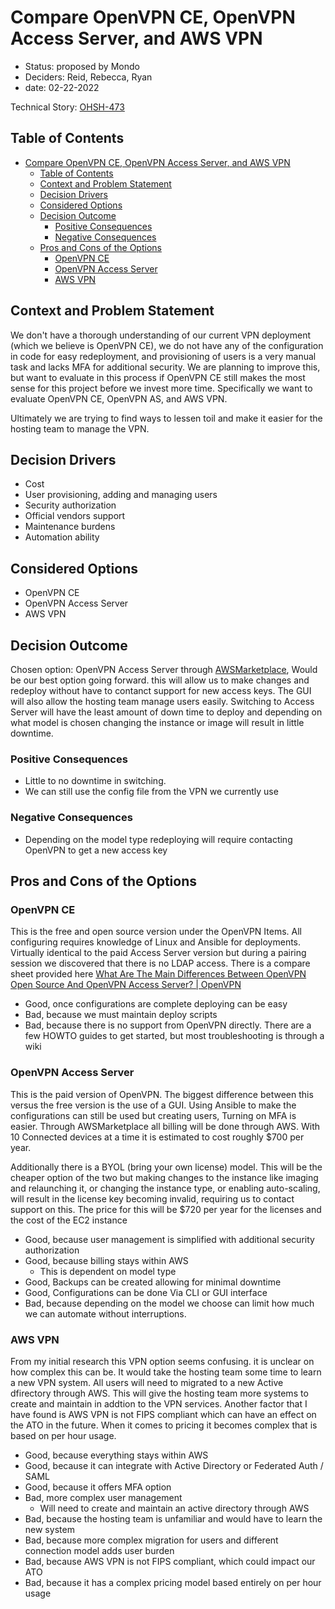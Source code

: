 # Compare OpenVPN CE, OpenVPN Access Server, and AWS VPN

<!-- Source: https://raw.githubusercontent.com/adr/madr/main/template/adr-template.md -->

- Status: proposed by Mondo
- Deciders: Reid, Rebecca, Ryan
- date: 02-22-2022

Technical Story: [OHSH-473](https://ocio-jira.acf.hhs.gov/browse/OHSH-473)

## Table of Contents

<!-- mdformat-toc start --slug=github --no-anchors --maxlevel=6 --minlevel=1 -->

- [Compare OpenVPN CE, OpenVPN Access Server, and AWS VPN](#compare-openvpn-ce-openvpn-access-server-and-aws-vpn)
  - [Table of Contents](#table-of-contents)
  - [Context and Problem Statement](#context-and-problem-statement)
  - [Decision Drivers](#decision-drivers)
  - [Considered Options](#considered-options)
  - [Decision Outcome](#decision-outcome)
    - [Positive Consequences](#positive-consequences)
    - [Negative Consequences](#negative-consequences)
  - [Pros and Cons of the Options](#pros-and-cons-of-the-options)
    - [OpenVPN CE](#openvpn-ce)
    - [OpenVPN Access Server](#openvpn-access-server)
    - [AWS VPN](#aws-vpn)

<!-- mdformat-toc end -->

## Context and Problem Statement

We don't have a thorough understanding of our current VPN deployment (which we believe is OpenVPN CE), we do not have any of the configuration in code for easy redeployment, and provisioning of users is a very manual task and lacks MFA for additional security. We are planning to improve this, but want to evaluate in this process if OpenVPN CE still makes the most sense for this project before we invest more time. Specifically we want to evaluate OpenVPN CE, OpenVPN AS, and AWS VPN.

Ultimately we are trying to find ways to lessen toil and make it easier for the hosting team to manage the VPN.

## Decision Drivers

- Cost
- User provisioning, adding and managing users
- Security authorization
- Official vendors support
- Maintenance burdens
- Automation ability

## Considered Options

- OpenVPN CE
- OpenVPN Access Server
- AWS VPN

## Decision Outcome

Chosen option: OpenVPN Access Server through [AWSMarketplace](https://aws.amazon.com/marketplace/pp/prodview-oci66vvwyhu3i?sr=0-10&ref_=beagle&applicationId=AWSMPContessa), Would be our best option going forward. this will allow us to make changes and redeploy without have to contanct support for new access keys. The GUI will also allow the hosting team manage users easily. Switching to Access Server will have the least amount of down time to deploy and depending on what model is chosen changing the instance or image will result in little downtime.

### Positive Consequences

- Little to no downtime in switching.
- We can still use the config file from the VPN we currently use

### Negative Consequences

- Depending on the model type redeploying will require contacting OpenVPN to get a new access key

## Pros and Cons of the Options

### OpenVPN CE

This is the free and open source version under the OpenVPN Items. All configuring requires knowledge of Linux and Ansible for deployments. Virtually identical to the paid Access Server version but during a pairing session we discovered that there is no LDAP access. There is a compare sheet provided here [What Are The Main Differences Between OpenVPN Open Source And OpenVPN Access Server? | OpenVPN](https://openvpn.net/faq/what-are-the-main-differences-between-openvpn-open-source-and-openvpn-access-server/)

- Good, once configurations are complete deploying can be easy
- Bad, because we must maintain deploy scripts
- Bad, because there is no support from OpenVPN directly. There are a few HOWTO guides to get started, but most troubleshooting is through a wiki

### OpenVPN Access Server

This is the paid version of OpenVPN. The biggest difference between this versus the free version is the use of a GUI. Using Ansible to make the configurations can still be used but creating users, Turning on MFA is easier. Through AWSMarketplace all billing will be done through AWS. With 10 Connected devices at a time it is estimated to cost roughly $700 per year.

Additionally there is a BYOL (bring your own license) model. This will be the cheaper option of the two but making changes to the instance like imaging and relaunching it, or changing the instance type, or enabling auto-scaling, will result in the license key becoming invalid, requiring us to contact support on this. The price for this will be $720 per year for the licenses and the cost of the EC2 instance

- Good, because user management is simplified with additional security authorization
- Good, because billing stays within AWS
  - This is dependent on model type
- Good, Backups can be created allowing for minimal downtime
- Good, Configurations can be done Via CLI or GUI interface
- Bad, because depending on the model we choose can limit how much we can automate without interruptions.

### AWS VPN

From my initial research this VPN option seems confusing. it is unclear on how complex this can be. It would take the hosting team some time to learn a new VPN system. All users will need to migrated to a new Active dfirectory through AWS. This will give the hosting team more systems to create and maintain in addtion to the VPN services. Another factor that I have found is AWS VPN is not FIPS compliant which can have an effect on the ATO in the future. When it comes to pricing it becomes complex that is based on per hour usage.

- Good, because everything stays within AWS
- Good, because it can integrate with Active Directory or Federated Auth / SAML
- Good, because it offers MFA option
- Bad, more complex user management
  - Will need to create and maintain an active directory through AWS
- Bad, because the hosting team is unfamiliar and would have to learn the new system
- Bad, because more complex migration for users and different connection model adds user burden
- Bad, because AWS VPN is not FIPS compliant, which could impact our ATO
- Bad, because it has a complex pricing model based entirely on per hour usage
